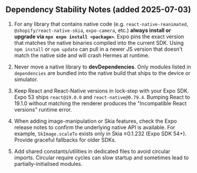 ## Dependency Stability Notes (added 2025-07-03)

1. For any library that contains native code (e.g. `react-native-reanimated`, `@shopify/react-native-skia`, `expo-camera`, etc.) **always install or upgrade via `npx expo install <package>`**.  Expo pins the exact version that matches the native binaries compiled into the current SDK.  Using `npm install` or `npm update` can pull in a newer JS version that doesn't match the native side and will crash Hermes at runtime.

2. Never move a native library to **devDependencies**.  Only modules listed in `dependencies` are bundled into the native build that ships to the device or simulator.

3. Keep React and React-Native versions in lock-step with your Expo SDK.  Expo 53 ships `react@19.0.0` and `react-native@0.79.4`.  Bumping React to 19.1.0 without matching the renderer produces the "Incompatible React versions" runtime error.

4. When adding image-manipulation or Skia features, check the Expo release notes to confirm the underlying native API is available.  For example, `SkImage.scaleTo` exists only in Skia ≥0.1.232 (Expo SDK 54+).  Provide graceful fallbacks for older SDKs.

5. Add shared constants/utilities in dedicated files to avoid circular imports.  Circular require cycles can slow startup and sometimes lead to partially-initialised modules.
